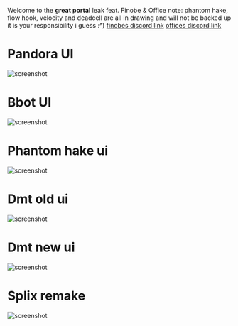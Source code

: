 Welcome to the **great portal** leak feat. Finobe & Office
note: phantom hake, flow hook, velocity and deadcell are all in drawing and will not be backed up it is your responsibility i guess :^) 
[finobes discord link](https://discord.gg/teBMYdqwAm)
[offices discord link](https://discord.gg/WXAjMtNNQ6)

# Pandora UI
![screenshot](https://r2.e-z.host/35e5b321-49c3-4724-9cc0-ba482312dc74/668awudu.png)

# Bbot UI
![screenshot](https://media.discordapp.net/attachments/1258213501860708362/1258847733218021446/image.png?ex=668988cf&is=6688374f&hm=6f2d80c0e91d8693eea603f92912bf1cbad5e19fc0242afdaf1699789e500964&=&format=webp&quality=lossless)

# Phantom hake ui 
![screenshot](https://media.discordapp.net/attachments/1012723349580955720/1116218941791023105/image.png?ex=66896da6&is=66881c26&hm=eeb8f711631da8dd94eb9371182d58a393a666da4c3be4d6b32a5add5efd0cc3&=&format=webp&quality=lossless&width=638&height=676)

# Dmt old ui
![screenshot](https://media.discordapp.net/attachments/1012723349580955720/1223035131514585128/image.png?ex=66891b7a&is=6687c9fa&hm=c21a528775ecb7f13bd8e678a3c27531b781934a1e7efb0d5312beb5731bdc51&=&format=webp&quality=lossless)

# Dmt new ui 
![screenshot](https://media.discordapp.net/attachments/1012723349580955720/1226405249409875978/image.png?ex=668980a4&is=66882f24&hm=8a9f8ebc4e57f53be5782892bbf1ab826c77716c470e068107b500d083ce009e&=&format=webp&quality=lossless)

# Splix remake
![screenshot](https://media.discordapp.net/attachments/1258213501860708362/1258849779702566944/image.png?ex=66898ab7&is=66883937&hm=e496c89670cd47c519edb87d837e2f9410c3bb26a16ade1739b220f837bbd974&=&format=webp&quality=lossless)
